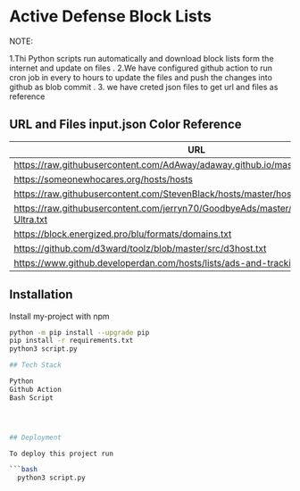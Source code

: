 
# Active Defense Block Lists

NOTE:

1.Thi Python scripts run automatically and download block lists form the internet and update on files .
2.We have configured github action to run cron job in every to hours to update the files and push the changes into github as blob commit .
3. we have creted json files to get url and files as reference 

## URL and Files input.json Color Reference

| URL            | FILES                                                                |
| ----------------- | ------------------------------------------------------------------ |
| https://raw.githubusercontent.com/AdAway/adaway.github.io/master/hosts.txt| adaway.txt |
| https://someonewhocares.org/hosts/hosts |someonewhocares.txt|
| https://raw.githubusercontent.com/StevenBlack/hosts/master/hosts | StevenBlack.txt|
| https://raw.githubusercontent.com/jerryn70/GoodbyeAds/master/Hosts/GoodbyeAds-Ultra.txt |GoodbyeAds.txt|
| https://block.energized.pro/blu/formats/domains.txt |energized.txt|
|https://github.com/d3ward/toolz/blob/master/src/d3host.txt||d3host.txt|
|https://www.github.developerdan.com/hosts/lists/ads-and-tracking-extended.txt||ads-and-tracking-extended.txt|


## Installation

Install my-project with npm

```bash
python -m pip install --upgrade pip
pip install -r requirements.txt
python3 script.py

## Tech Stack

Python
Github Action
Bash Script




## Deployment

To deploy this project run

```bash
  python3 script.py
```

